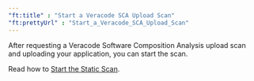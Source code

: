```yaml
---
"ft:title" : "Start a Veracode SCA Upload Scan"
"ft:prettyUrl" : "Start_a_Veracode_SCA_Upload_Scan"
---
```


After requesting a Veracode Software Composition Analysis upload scan and uploading your application, you can start the scan.

Read how to [Start the Static Scan](https://docs.veracode.com/r/Start_the_Static_Scan).


